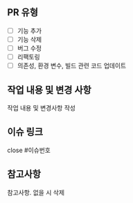 ## PR 유형
- [ ] 기능 추가
- [ ] 기능 삭제
- [ ] 버그 수정
- [ ] 리팩토링
- [ ] 의존성, 환경 변수, 빌드 관련 코드 업데이트

## 작업 내용 및 변경 사항
작업 내용 및 변경사항 작성

## 이슈 링크
close #이슈번호

## 참고사항
참고사항. 없을 시 삭제
